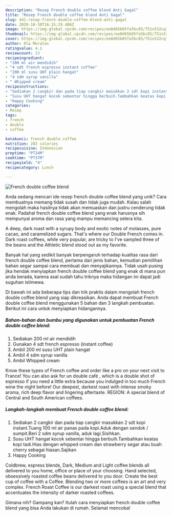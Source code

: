 ```yaml
---
description: "Resep French double coffee blend Anti Gagal"
title: "Resep French double coffee blend Anti Gagal"
slug: 441-resep-french-double-coffee-blend-anti-gagal
date: 2020-10-30T16:15:29.486Z
image: https://img-global.cpcdn.com/recipes/ee8d65b05fa5bc85/751x532cq70/french-double-coffee-blend-foto-resep-utama.jpg
thumbnail: https://img-global.cpcdn.com/recipes/ee8d65b05fa5bc85/751x532cq70/french-double-coffee-blend-foto-resep-utama.jpg
cover: https://img-global.cpcdn.com/recipes/ee8d65b05fa5bc85/751x532cq70/french-double-coffee-blend-foto-resep-utama.jpg
author: Ola Morales
ratingvalue: 4.1
reviewcount: 13
recipeingredient:
- "200 ml air mendidih"
- "4 sdt french espresso instant coffee"
- "200 ml susu UHT plain hangat"
- "4 sdm syrup vanilla"
- " Whipped cream"
recipeinstructions:
- "Sediakan 2 cangkir dan pada tiap cangkir masukkan 2 sdt kopi instant.Tuang 100 ml air panas pada kopi.Aduk dengan sendok / sumpit.Beri 2 sdm syrup vanilla, aduk lagi.Sisihkan."
- "Susu UHT hangat kocok sebentar hingga berbuih.Tambahkan keatas kopi tadi.Hias dengan whipped cream dan strawberry segar atau buah cherry sebagai hiasan.Sajikan"
- "Happy Cooking"
categories:
- Resep
tags:
- french
- double
- coffee

katakunci: french double coffee 
nutrition: 283 calories
recipecuisine: Indonesian
preptime: "PT24M"
cooktime: "PT37M"
recipeyield: "4"
recipecategory: Lunch

---
```



![French double coffee blend](https://img-global.cpcdn.com/recipes/ee8d65b05fa5bc85/751x532cq70/french-double-coffee-blend-foto-resep-utama.jpg)

Anda sedang mencari ide resep french double coffee blend yang unik? Cara membuatnya memang tidak susah dan tidak juga mudah. Kalau salah mengolah maka hasilnya tidak akan memuaskan dan justru cenderung tidak enak. Padahal french double coffee blend yang enak harusnya sih mempunyai aroma dan rasa yang mampu memancing selera kita.

A deep, dark roast with a syrupy body and exotic notes of molasses, pure cacao, and caramelized sugars. That&#39;s where our Double French comes in. Dark roast coffees, while very popular, are tricky to I&#39;ve sampled three of the beans and the Athletic blend stood out as my favorite.

Banyak hal yang sedikit banyak berpengaruh terhadap kualitas rasa dari french double coffee blend, pertama dari jenis bahan, kemudian pemilihan bahan segar sampai cara membuat dan menyajikannya. Tidak usah pusing jika hendak menyiapkan french double coffee blend yang enak di mana pun anda berada, karena asal sudah tahu triknya maka hidangan ini dapat jadi suguhan istimewa.


Di bawah ini ada beberapa tips dan trik praktis dalam mengolah french double coffee blend yang siap dikreasikan. Anda dapat membuat French double coffee blend menggunakan 5 bahan dan 3 langkah pembuatan. Berikut ini cara untuk menyiapkan hidangannya.

<!--inarticleads1-->

##### Bahan-bahan dan bumbu yang digunakan untuk pembuatan French double coffee blend:

1. Sediakan 200 ml air mendidih
1. Gunakan 4 sdt french espresso (instant coffee)
1. Ambil 200 ml susu UHT plain hangat
1. Ambil 4 sdm syrup vanilla
1. Ambil  Whipped cream


Know these types of French coffee and order like a pro on your next visit to France! You can also ask for un double café , which is a double shot of espresso if you need a little extra because you indulged in too much French wine the night before! Our deepest, darkest roast with intense smoky aroma, rich deep flavor and lingering aftertaste. REGION: A special blend of Central and South American coffees. 

<!--inarticleads2-->

##### Langkah-langkah membuat French double coffee blend:

1. Sediakan 2 cangkir dan pada tiap cangkir masukkan 2 sdt kopi instant.Tuang 100 ml air panas pada kopi.Aduk dengan sendok / sumpit.Beri 2 sdm syrup vanilla, aduk lagi.Sisihkan.
1. Susu UHT hangat kocok sebentar hingga berbuih.Tambahkan keatas kopi tadi.Hias dengan whipped cream dan strawberry segar atau buah cherry sebagai hiasan.Sajikan
1. Happy Cooking


Coldbrew, espress blends, Dark, Medium and Light coffee blends all delivered to you home, office or place of your choosing. Hand selected, obsessively roasted coffee beans delivered to you door. Create the best cup of coffee with a Coffee. Blending two or more coffees is an art and very complex. French Roast Coffee is our darkest roast using a special blend that accentuates the intensity of darker roasted coffees. 

Gimana nih? Gampang kan? Itulah cara menyiapkan french double coffee blend yang bisa Anda lakukan di rumah. Selamat mencoba!
